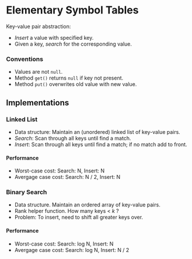 # Elementary Symbol Tables
Key-value pair abstraction:
- *Insert* a value with specified key.
- Given a key, *search* for the corresponding value.

### Conventions
- Values are not `null`.
- Method `get()` returns `null` if key not present.
- Method `put()` overwrites old value with new value.

## Implementations
### Linked List
- Data structure: Maintain an (unordered) linked list of key-value pairs.
- *Search*: Scan through all keys until find a match.
- *Insert*: Scan through all keys until find a match; if no match add to front.

#### Performance
- Worst-case cost: Search: N, Insert: N
- Avergage case cost: Search: N / 2, Insert: N

### Binary Search
- Data structure. Maintain an ordered array of key-value pairs.
- Rank helper function. How many keys < *k* ?
- Problem: To insert, need to shift all greater keys over.

#### Performance
- Worst-case cost: Search: log N, Insert: N
- Avergage case cost: Search: log N, Insert: N / 2

